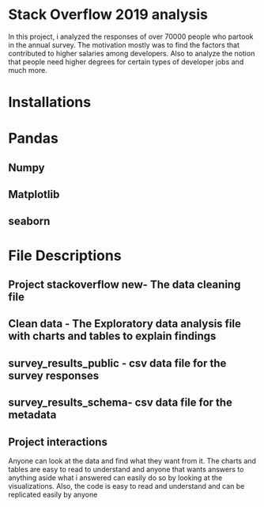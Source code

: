 # Stack Overflow 2019 analysis
In this project, i analyzed the responses of over 70000 people who partook in the annual survey. The motivation mostly was to find the factors that contributed to higher salaries among developers. Also to analyze the notion that people need higher degrees for certain types of developer jobs and much more.

# Installations
# Pandas
## Numpy
## Matplotlib
## seaborn

# File Descriptions
## Project stackoverflow new- The data cleaning file
## Clean data - The Exploratory data analysis file with charts and tables to explain findings
## survey_results_public - csv data file for the survey responses
## survey_results_schema- csv data file for the metadata

## Project interactions
Anyone can look at the data and find what they want from it. The charts and tables are easy to read to understand and anyone that wants answers to anything aside what i answered can easily do so by looking at the visualizations. Also, the code is easy to read and understand and can be replicated easily by anyone  

